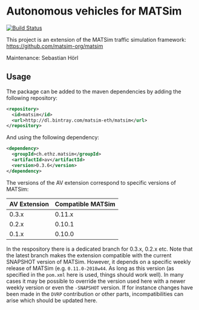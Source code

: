 # Autonomous vehicles for MATSim

[![Build Status](https://travis-ci.org/matsim-eth/av.svg?branch=master)](https://travis-ci.org/matsim-eth/av)

This project is an extension of the MATSim traffic simulation framework:
https://github.com/matsim-org/matsim

Maintenance: Sebastian Hörl

## Usage

The package can be added to the maven dependencies by adding the following repository:

```xml
<repository>
  <id>matsim</id>
  <url>http://dl.bintray.com/matsim-eth/matsim</url>
</repository>
```

And using the following dependency:

```xml
<dependency>
  <groupId>ch.ethz.matsim</groupId>
  <artifactId>av</artifactId>
  <version>0.3.6</version>
</dependency>
```
The versions of the AV extension correspond to specific versions of MATSim:

|AV Extension|Compatible MATSim|
|------------|-----------------|
| 0.3.x      | 0.11.x          |
| 0.2.x      | 0.10.1          |
| 0.1.x      | 0.10.0          |

In the respository there is a dedicated branch for 0.3.x, 0.2.x etc. Note that the latest branch makes the extension compatible with the current SNAPSHOT version of MATSim. However, it depends on a specific weekly release of MATSim (e.g. `0.11.0-2018w44`. As long as this version (as specified in the `pom.xml` here is used, things should work well). In many cases it may be possible to override the version used here with a newer weekly version or even the `-SNAPSHOT` version. If for instance changes have been made in the `DVRP` contribution or other parts, incompatibilities can arise which should be updated here.
